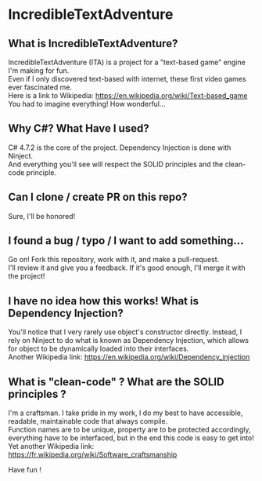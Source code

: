 # IncredibleTextAdventure

## What is IncredibleTextAdventure?
IncredibleTextAdventure (ITA) is a project for a "text-based game" engine I'm making for fun.\
Even if I only discovered text-based with internet, these first video games ever fascinated me.\
Here is a link to Wikipedia: https://en.wikipedia.org/wiki/Text-based_game \
You had to imagine everything! How wonderful...

## Why C#? What Have I used?
C# 4.7.2 is the core of the project. Dependency Injection is done with Ninject.\
And everything you'll see will respect the SOLID principles and the clean-code principle.

## Can I clone / create PR on this repo?
Sure, I'll be honored!

## I found a bug / typo / I want to add something...
Go on! Fork this repository, work with it, and make a pull-request.\
I'll review it and give you a feedback. If it's good enough, I'll merge it with the project!

## I have no idea how this works! What is Dependency Injection? 
You'll notice that I very rarely use object's constructor directly. Instead, I rely on Ninject to do what is known as Dependency Injection, which allows for object to be dynamically loaded into their interfaces. \
Another Wikipedia link: https://en.wikipedia.org/wiki/Dependency_injection

## What is "clean-code" ? What are the SOLID principles ?
I'm a craftsman. I take pride in my work, I do my best to have accessible, readable, maintainable code that always compile. \
Function names are to be unique, property are to be protected accordingly, everything have to be interfaced, but in the end this code is easy to get into! \
Yet another Wikipedia link: https://fr.wikipedia.org/wiki/Software_craftsmanship

Have fun !
